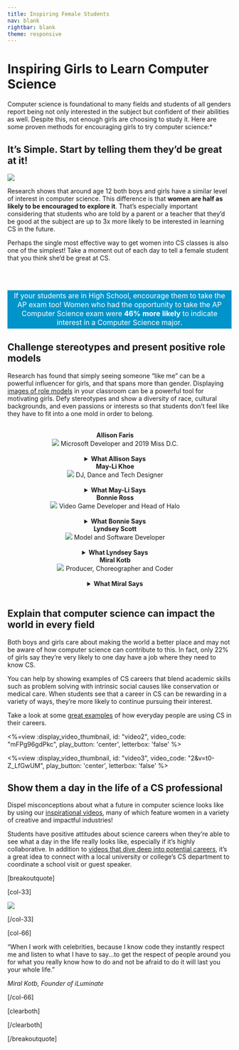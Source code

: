 ```yaml
---
title: Inspiring Female Students
nav: blank
rightbar: blank
theme: responsive
---
```

# Inspiring Girls to Learn Computer Science

Computer science is foundational to many fields and students of all genders report being not only interested in the subject but confident of their abilities as well. Despite this, not enough girls are choosing to study it. Here are some proven methods for encouraging girls to try computer science:*

## It’s Simple. Start by telling them they’d be great at it!

<div class="col-60" style="padding-right: 20px;">

<img src="/images/fit-450/marketing/excel-charter-schoolhoc-2015-stills-14.jpg">

</div>

<div class="col-40">

Research shows that around age 12 both boys and girls have a similar level of interest in computer science. This difference is that <b>women are half as likely to be encouraged to explore it</b>.  That’s especially important considering that students who are told by a parent or a teacher that they’d be good at the subject are up to 3x more likely to be interested in learning CS in the future.

Perhaps the single most effective way to get women into CS classes is also one of the simplest! Take a moment out of each day to tell a female student that you think she’d be great at CS. 

<br><br>

</div>

<div style="clear: both;">

<table style="border-style:hidden;">
  <tr>
    <td colspan="10" style="background-color:#0094ca; color:white; text-align:center; font-style:bold; border-style:hidden;""> If your students are in High School, encourage them to take the AP exam too! Women who had the opportunity to take the AP Computer Science exam were <b>46% more likely</b> to indicate interest in a Computer Science major.
      </td>
    </tr>
  </table>

</div>
  
## Challenge stereotypes and present positive role models

Research has found that simply seeing someone “like me” can be a powerful influencer for girls, and that spans more than gender. Displaying [images of role models](https://hourofcode.com/us/promote/resources#posters) in your classroom can be a powerful tool for motivating girls. Defy stereotypes and show a diversity of race, cultural backgrounds, and even passions or interests so that students don’t feel like they have to fit into a one mold in order to belong. <br><br>

<div style="clear: both;">

<div class="col-20" style="padding-right: 20px;">
<center>
<b>Allison Faris</b>
<br>
<img src="/images/fit-125/marketing/allison-faris.jpg">
Microsoft Developer and 2019 Miss D.C.
<br><br>
<details>
  <summary><b>What Allison Says</b></summary>
  <p>
  “My goal is to show women and girls how they can turn their passion into a career, leveraging technology as the tool to allow them to do it.” <a href="http://media.licdn.com/embeds/media.html?src=https%3A%2F%2Fissuu.com%2Fmediaplanet_usa%2Fdocs%2Fcoding_careers&amp;url=https%3A%2F%2Fissuu.com%2Fmediaplanet_usa%2Fdocs%2Fcoding_careers&amp;type=text%2Fhtml&amp;schema=issuu">Miss DC Shares Her Coding Secrets, Media Planet</a>
</p>
</details>
</center>
</div>

<div class="col-20" style="padding-right: 20px;">
<center>
<b>May-Li Khoe</b>
<br>
<img src="/images/fit-125/marketing/may-li-khloe.jpg">
DJ, Dance and Tech Designer
<br><br>
<details>
  <summary><b>What May-Li Says</b></summary>
  <p>
  “I’m dedicated to helping build a truly diverse and vibrant community of inventors who know how to listen, understand, question, and be prepared to redesign the world.” <a href="http://www.maylikhoe.com/">MayLiKhoe.com</a>
</p>
</details>
</center>
</div>

<div class="col-20" style="padding-right: 20px;">
<center>
<b>Bonnie Ross</b>
<br>
<img src="/images/fit-125/marketing/Bonnie-Ross-resized.jpg">
Video Game Developer and Head of Halo
<br><br>
<details>
  <summary><b>What Bonnie Says</b></summary>
  <p>
  “It is important to have women on the gaming side. It’s about creating worlds that we all want to escape into, and I think it’s about creating diverse characters and interesting storylines.” <a href="https://www.youtube.com/watch?v=Nq27cbLHVaE">Halo head Bonnie Ross: Diversity attracts diversity</a>
</p>
</details>
</center>
</div>

<div class="col-20" style="padding-right: 20px;">
<center>
<b>Lyndsey Scott</b>
<br>
<img src="/images/fit-125/marketing/lyndsey-scott.jpg">
Model and Software Developer
<br><br>
<details>
  <summary><b>What Lyndsey Says</b></summary>
  <p>
  “Thirteen-year-old girls can easily become interested in computers and technology as long as they're given the opportunity.” <a href="https://www.businessinsider.com/lyndsey-scott-model-and-coder-2014-1">Lyndsey Scott Tells Us What It's Like To Be A Victoria's Secret Model Who Codes In Her Free Time, Business Insider</a>
</p>
</details>
</center>
</div>

<div class="col-20" style="padding-right: 20px;">
<center>
<b>Miral Kotb</b>
<br>
<img src="/images/fit-125/marketing/mmiral-kotb-2.png">
Producer, Choreographer and Coder
<br><br>
<details>
  <summary><b>What Miral Says</b></summary>
  <p>
  “People who write code, people who dance, people who create the costumes...can all come together into a room and create something magnificent.” <a href="https://www.youtube.com/watch?v=Xg1dUhVI9i0">Made with Code: Miral Kotb, Founder of iLuminate</a>
</p>
</details>
</center>
</div>

</div>
<div style="clear: both;"></div>
<br>

## Explain that computer science can impact the world in every field

Both boys and girls care about making the world a better place and may not be aware of how computer science can contribute to this. In fact, only 22% of girls say they’re very likely to one day have a job where they need to know CS. 

You can help by showing examples of CS careers that blend academic skills such as problem solving with intrinsic social causes like conservation or medical care. When students see that a career in CS can be rewarding in a variety of ways, they’re more likely to continue pursuing their interest. 

Take a look at some [great examples](https://code.org/careers-in-tech) of how everyday people are using CS in their careers. 

<div class="col-50" style="padding-right: 20px;">

<%=view :display_video_thumbnail, id: "video2", video_code: "mFPg96gdPkc", play_button: 'center', letterbox: 'false' %>

</div>

<div class="col-50" style="padding-right: 20px;">

<%=view :display_video_thumbnail, id: "video3", video_code: "2&v=t0-Z_LfGwUM", play_button: 'center', letterbox: 'false' %>

</div>

## Show them a day in the life of a CS professional

Dispel misconceptions about what a future in computer science looks like by using our [inspirational videos](https://code.org/educate/resources/inspire), many of which feature women in a variety of creative and impactful industries! 

Students have positive attitudes about science careers when they’re able to see what a day in the life really looks like, especially if it’s highly collaborative. In addition to [videos that dive deep into potential careers](https://code.org/careers-in-tech), it’s a great idea to connect with a local university or college’s CS department to coordinate a school visit or guest speaker. 

[breakoutquote]

[col-33]

<img src="/images/marketing/miral_1200x1071.jpg" style="max-width: 80%"/>

[/col-33]

[col-66]

“When I work with celebrities, because I know code they instantly respect me and listen to what I have to say...to get the respect of people around you for what you really know how to do and not be afraid to do it will last you your whole life.”

*Miral Kotb, Founder of iLuminate*


[/col-66]

[clearboth]

[/clearboth]
   
[/breakoutquote]